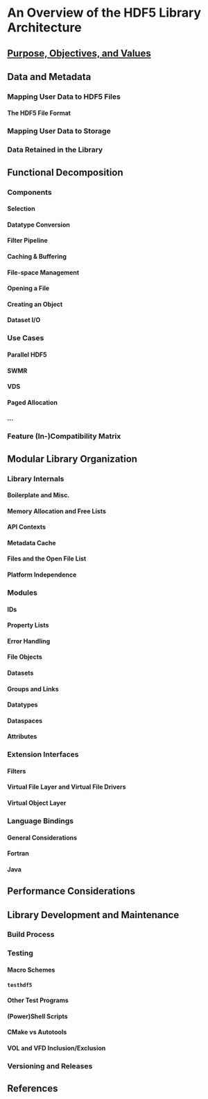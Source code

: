 # An Overview of the HDF5 Library Architecture

## [Purpose, Objectives, and Values](./purpose_objectives_values.md)

## Data and Metadata

### Mapping User Data to HDF5 Files

#### The HDF5 File Format

### Mapping User Data to Storage

### Data Retained in the Library

## Functional Decomposition

### Components

#### Selection
#### Datatype Conversion
#### Filter Pipeline
#### Caching & Buffering
#### File-space Management
#### Opening a File
#### Creating an Object
#### Dataset I/O

### Use Cases

#### Parallel HDF5
#### SWMR
#### VDS
#### Paged Allocation
#### …

### Feature (In-)Compatibility Matrix

## Modular Library Organization

### Library Internals

#### Boilerplate and Misc.
#### Memory Allocation and Free Lists
#### API Contexts
#### Metadata Cache
#### Files and the Open File List
#### Platform Independence

### Modules

#### IDs
#### Property Lists
#### Error Handling
#### File Objects
#### Datasets
#### Groups and Links
#### Datatypes
#### Dataspaces
#### Attributes

### Extension Interfaces

#### Filters
#### Virtual File Layer and Virtual File Drivers
#### Virtual Object Layer

### Language Bindings

#### General Considerations
#### Fortran
#### Java

## Performance Considerations

## Library Development and Maintenance

### Build Process

### Testing

#### Macro Schemes
#### `testhdf5`
#### Other Test Programs
#### (Power)Shell Scripts
#### CMake vs Autotools
#### VOL and VFD Inclusion/Exclusion

### Versioning and Releases

## References
